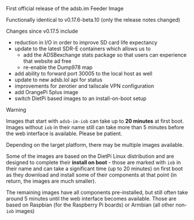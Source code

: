 First official release of the adsb.im Feeder Image

Functionally identical to v0.17.6-beta.10 (only the release notes changed)

Changes since v0.17.5 include
- reduction in I/O in order to improve SD card life expectancy
- update to the latest SDR-E containers which allows us to
  - add the ADSBexchange stats package so that users can experience that website ad free
  - re-enable the Dump978 map
- add ability to forward port 30005 to the local host as well
- update to new adsb.lol api for status
- improvements for zerotier and tailscale VPN configuration
- add OrangePi 5plus image
- switch DietPi based images to an install-on-boot setup

> [!WARNING]
> Images that start with `adsb-im-iob` can take up to **20 minutes** at first boot. Images without `iob` in their name still can take more than 5 minutes before the web interface is available. Please be patient.

Depending on the target platform, there may be multiple images available.

Some of the images are based on the DietPi Linux distribution and are designed to complete their **install on boot** - those are marked with `iob` in their name and can take a significant time (up to 20 minutes) on first boot as they download and install some of their components at that point (in return, the images are much smaller).

The remaining images have all components pre-installed, but still often take around 5 minutes until the web interface becomes available. Those are based on Raspbian (for the Raspberry Pi boards) or Armbian (all other non-`iob` images)



